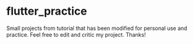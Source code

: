 # flutter_practice
Small projects from tutorial that has been modified for personal use and practice. Feel free to edit and critic my project. Thanks!
